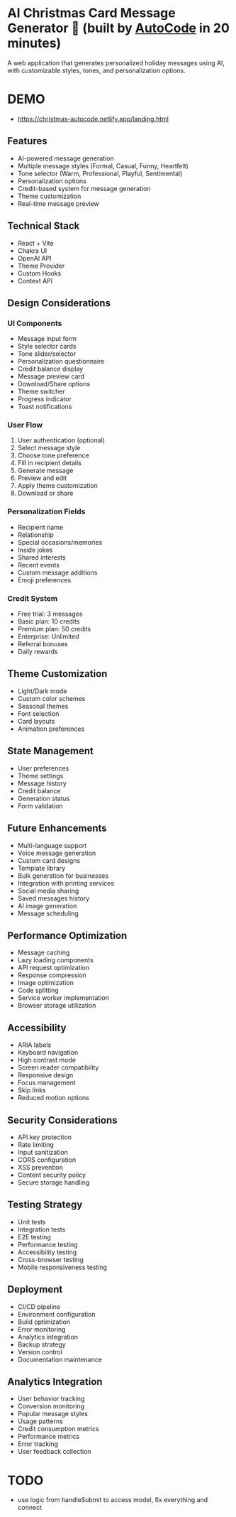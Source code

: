 # AI Christmas Card Message Generator 🎄 (built by [AutoCode](https://autocode.work) in 20 minutes)

A web application that generates personalized holiday messages using AI, with customizable styles,
tones, and personalization options.

# DEMO

-   https://christmas-autocode.netlify.app/landing.html

## Features

-   AI-powered message generation
-   Multiple message styles (Formal, Casual, Funny, Heartfelt)
-   Tone selector (Warm, Professional, Playful, Sentimental)
-   Personalization options
-   Credit-based system for message generation
-   Theme customization
-   Real-time message preview

## Technical Stack

-   React + Vite
-   Chakra UI
-   OpenAI API
-   Theme Provider
-   Custom Hooks
-   Context API

## Design Considerations

### UI Components

-   Message input form
-   Style selector cards
-   Tone slider/selector
-   Personalization questionnaire
-   Credit balance display
-   Message preview card
-   Download/Share options
-   Theme switcher
-   Progress indicator
-   Toast notifications

### User Flow

1. User authentication (optional)
2. Select message style
3. Choose tone preference
4. Fill in recipient details
5. Generate message
6. Preview and edit
7. Apply theme customization
8. Download or share

### Personalization Fields

-   Recipient name
-   Relationship
-   Special occasions/memories
-   Inside jokes
-   Shared interests
-   Recent events
-   Custom message additions
-   Emoji preferences

### Credit System

-   Free trial: 3 messages
-   Basic plan: 10 credits
-   Premium plan: 50 credits
-   Enterprise: Unlimited
-   Referral bonuses
-   Daily rewards

## Theme Customization

-   Light/Dark mode
-   Custom color schemes
-   Seasonal themes
-   Font selection
-   Card layouts
-   Animation preferences

## State Management

-   User preferences
-   Theme settings
-   Message history
-   Credit balance
-   Generation status
-   Form validation

## Future Enhancements

-   Multi-language support
-   Voice message generation
-   Custom card designs
-   Template library
-   Bulk generation for businesses
-   Integration with printing services
-   Social media sharing
-   Saved messages history
-   AI image generation
-   Message scheduling

## Performance Optimization

-   Message caching
-   Lazy loading components
-   API request optimization
-   Response compression
-   Image optimization
-   Code splitting
-   Service worker implementation
-   Browser storage utilization

## Accessibility

-   ARIA labels
-   Keyboard navigation
-   High contrast mode
-   Screen reader compatibility
-   Responsive design
-   Focus management
-   Skip links
-   Reduced motion options

## Security Considerations

-   API key protection
-   Rate limiting
-   Input sanitization
-   CORS configuration
-   XSS prevention
-   Content security policy
-   Secure storage handling

## Testing Strategy

-   Unit tests
-   Integration tests
-   E2E testing
-   Performance testing
-   Accessibility testing
-   Cross-browser testing
-   Mobile responsiveness testing

## Deployment

-   CI/CD pipeline
-   Environment configuration
-   Build optimization
-   Error monitoring
-   Analytics integration
-   Backup strategy
-   Version control
-   Documentation maintenance

## Analytics Integration

-   User behavior tracking
-   Conversion monitoring
-   Popular message styles
-   Usage patterns
-   Credit consumption metrics
-   Performance metrics
-   Error tracking
-   User feedback collection

# TODO

-   use logic from handleSubmit to access model, fix everything and connect
